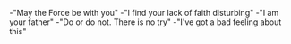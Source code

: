 -"May the Force be with you"
-"I find your lack of faith disturbing"
-"I am your father"
-"Do or do not. There is no try"
-"I've got a bad feeling about this" 
